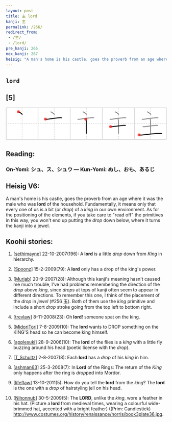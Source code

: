```yaml
---
layout: post
title: 主 lord
kanji: 主
permalink: /266/
redirect_from:
 - /主/
 - /lord/
pre_kanji: 265
nex_kanji: 267
heisig: "A man's home is his castle, goes the proverb from an age where it was the male who was <b>lord</b> of the household. Fundamentally, it means only that every one of us is a bit (or <i>drop</i>) of a <i>king</i> in our own environment. As for the positioning of the elements, if you take care to &quot;read off&quot; the primitives in this way, you won't end up putting the <i>drop</i> down below, where it turns the kanji into a jewel."
---
```


## `lord`

## [5]

<div class="stroke"><img src="../images/E4B8BB.png" /></div>

## Reading:

### On-Yomi: シュ、ス、シュウ &mdash; Kun-Yomi: ぬし、おも、あるじ

## Heisig V6:

A man's home is his castle, goes the proverb from an age where it was the male who was <b>lord</b> of the household. Fundamentally, it means only that every one of us is a bit (or <i>drop</i>) of a <i>king</i> in our own environment. As for the positioning of the elements, if you take care to &quot;read off&quot; the primitives in this way, you won't end up putting the <i>drop</i> down below, where it turns the kanji into a jewel.

## Koohii stories:

1) [<a href="http://kanji.koohii.com/profile/sethimayne">sethimayne</a>] 22-10-2007(196): A<strong> lord</strong> is a little <em>drop</em> down from <em>King</em> in hierarchy.

2) [<a href="http://kanji.koohii.com/profile/Spoonz">Spoonz</a>] 15-2-2009(79): A<strong> lord</strong> only has a drop of the king&#039;s power.

3) [<a href="http://kanji.koohii.com/profile/Murjab">Murjab</a>] 20-9-2007(28): Although this kanji&#039;s meaning hasn&#039;t caused me much trouble, I&#039;ve had problems remembering the direction of the <em>drop</em> above <em>king</em>, since <em>drops</em> at tops of kanji often seem to appear in different directions. To remember this one, I think of the placement of the <em>drop</em> in <em>jewel</em> (#256 玉). Both of them use the <em>king</em> primitive and include a short <em>drop</em> stroke going from the top left to bottom right.

4) [<a href="http://kanji.koohii.com/profile/trevlaw">trevlaw</a>] 8-11-2008(23): Oh<strong> lord</strong>! someone spat on the king.

5) [<a href="http://kanji.koohii.com/profile/MidoriTori">MidoriTori</a>] 7-8-2009(10): The<strong> lord</strong> wants to DROP something on the KING&#039;S head so he can become king himself.

6) [<a href="http://kanji.koohii.com/profile/applesuki">applesuki</a>] 28-9-2006(10): The<strong> lord</strong> of the flies is a <em>king</em> with a little fly buzzing around his head (poetic license with the <em>drop</em>).

7) [<a href="http://kanji.koohii.com/profile/T_Schultz">T_Schultz</a>] 2-8-2007(8): Each<strong> lord</strong> has a <em>drop</em> of his <em>king</em> in him.

8) [<a href="http://kanji.koohii.com/profile/ashman63">ashman63</a>] 25-3-2008(7): In<strong> Lord</strong> of the Rings: The return of the <em>King</em> only happens after the ring is <em>drop</em>ped into Mordor.

9) [<a href="http://kanji.koohii.com/profile/lifeflaw">lifeflaw</a>] 13-10-2011(5): How do you tell the<strong> lord</strong> from the <em>king</em>? The<strong> lord</strong> is the one with a <em>drop</em> of hairstyling jell on his head.

10) [<a href="http://kanji.koohii.com/profile/Nihonnub">Nihonnub</a>] 30-5-2009(5): The<strong> LORD</strong>, unlike the <em>king</em>, wore a feather in his hat. (Picture a<strong> lord</strong> from medieval times, wearing a colourful wide-brimmed hat, accented with a bright feather) ((Prim: Candlestick) <a href="http://www.costumes.org/history/renaissance/norris/book3plate36.jpg">http://www.costumes.org/history/renaissance/norris/book3plate36.jpg</a>.
